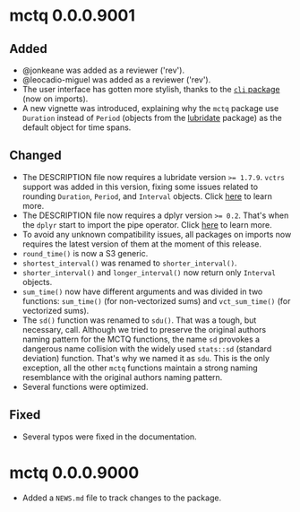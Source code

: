 # mctq 0.0.0.9001

## Added

* @jonkeane was added as a reviewer ('rev').
* @leocadio-miguel was added as a reviewer ('rev').
* The user interface has gotten more stylish, thanks to the [`cli` package](https://cli.r-lib.org) (now on imports).
* A new vignette was introduced, explaining why the `mctq` package use `Duration` instead of `Period` (objects from the [lubridate](https://lubridate.tidyverse.org/) package) as the default object for time spans.

## Changed

* The DESCRIPTION file now requires a lubridate version `>= 1.7.9`. `vctrs` support was added in this version, fixing some issues related to rounding `Duration`, `Period`, and `Interval` objects. Click [here](https://github.com/tidyverse/lubridate/pull/871) to learn more.
* The DESCRIPTION file now requires a dplyr version `>= 0.2`. That's when the `dplyr` start to import the pipe operator. Click [here](https://github.com/tidyverse/dplyr/blob/master/NEWS.md#piping) to learn more.
* To avoid any unknown compatibility issues, all packages on imports now requires the latest version of them at the moment of this release.
* `round_time()` is now a S3 generic.
* `shortest_interval()` was renamed to `shorter_interval()`.
* `shorter_interval()` and `longer_interval()` now return only `Interval` objects.
* `sum_time()` now have different arguments and was divided in two functions: `sum_time()` (for non-vectorized sums) and `vct_sum_time()` (for vectorized sums).
* The `sd()` function was renamed to `sdu()`. That was a tough, but necessary, call. Although we tried to preserve the original authors naming pattern for the MCTQ functions, the name `sd` provokes a dangerous name collision with the widely used `stats::sd` (standard deviation) function. That's why we named it as `sdu`. This is the only exception, all the other `mctq` functions maintain a strong naming resemblance with the original authors naming pattern.
* Several functions were optimized.

## Fixed

* Several typos were fixed in the documentation.


# mctq 0.0.0.9000

* Added a `NEWS.md` file to track changes to the package.
